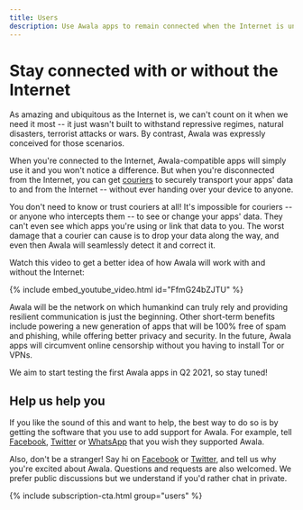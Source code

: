 ```yaml
---
title: Users
description: Use Awala apps to remain connected when the Internet is unavailable for days at a time
---
```


# Stay connected with or without the Internet

As amazing and ubiquitous as the Internet is, we can't count on it when we need it most -- it just wasn't built to withstand repressive regimes, natural disasters, terrorist attacks or wars. By contrast, Awala was expressly conceived for those scenarios.

When you're connected to the Internet, Awala-compatible apps will simply use it and you won't notice a difference. But when you're disconnected from the Internet, you can get [couriers](./couriers) to securely transport your apps' data to and from the Internet -- without ever handing over your device to anyone.

You don't need to know or trust couriers at all! It's impossible for couriers -- or anyone who intercepts them -- to see or change your apps' data. They can't even see which apps you're using or link that data to you. The worst damage that a courier can cause is to drop your data along the way, and even then Awala will seamlessly detect it and correct it.

Watch this video to get a better idea of how Awala will work with and without the Internet:

{% include embed_youtube_video.html id="FfmG24bZJTU" %}

Awala will be the network on which humankind can truly rely and providing resilient communication is just the beginning. Other short-term benefits include powering a new generation of apps that will be 100% free of spam and phishing, while offering better privacy and security. In the future, Awala apps will circumvent online censorship without you having to install Tor or VPNs.

We aim to start testing the first Awala apps in Q2 2021, so stay tuned!

## Help us help you

If you like the sound of this and want to help, the best way to do so is by getting the software that you use to add support for Awala. For example, tell [Facebook][cta_facebook], [Twitter][cta_twitter] or [WhatsApp][cta_whatsapp] that you wish they supported Awala.

Also, don't be a stranger! Say hi on [Facebook](https://www.facebook.com/relaynet/) or [Twitter](https://twitter.com/AwalaNetwork), and tell us why you're excited about Awala. Questions and requests are also welcomed. We prefer public discussions but we understand if you'd rather chat in private.

{% include subscription-cta.html group="users" %}

[cta_facebook]: https://twitter.com/intent/tweet?url=https%3A%2F%2Frelaynet.network%2F&via=AwalaNetwork&text=.@Facebook%2C%20please%20add%20support%20for%20Relaynet%20so%20I%20can%20continue%20to%20use%20Facebook%20when%20the%20Internet%20is%20cut%20off&hashtags=KeepItOn
[cta_twitter]: https://twitter.com/intent/tweet?url=https%3A%2F%2Frelaynet.network%2F&via=AwalaNetwork&text=.@Twitter%2C%20please%20add%20support%20for%20Relaynet%20so%20I%20can%20continue%20to%20use%20Twitter%20when%20the%20Internet%20is%20cut%20off&hashtags=KeepItOn
[cta_whatsapp]: https://twitter.com/intent/tweet?url=https%3A%2F%2Frelaynet.network%2F&via=AwalaNetwork&text=.@WhatsApp%2C%20please%20add%20support%20for%20Relaynet%20so%20I%20can%20continue%20to%20use%20WhatsApp%20when%20the%20Internet%20is%20cut%20off&hashtags=KeepItOn

